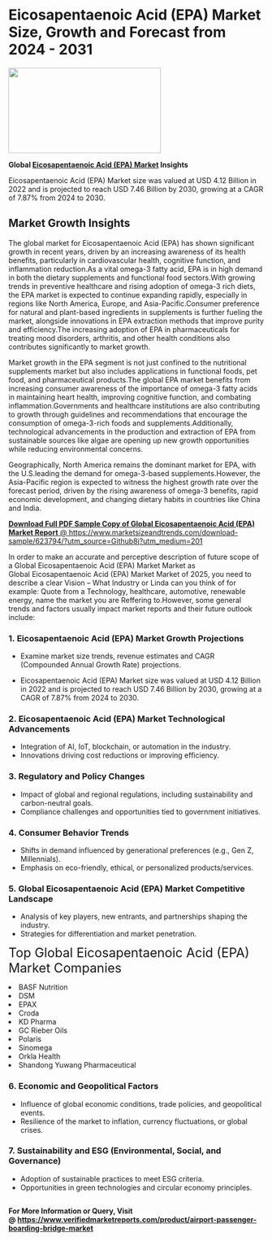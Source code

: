 <H1>Eicosapentaenoic Acid (EPA) Market Size, Growth and Forecast from 2024 - 2031</H1><img class="aligncenter size-medium wp-image-584254" src="https://thirdeyenews.in/wp-content/uploads/2024/09/Global-Market-Research-300x168.jpeg" alt="" width="300" height="168" /><p><strong>Global&nbsp;<a href="https://www.marketsizeandtrends.com/download-sample/623794/?utm_source=Github8j?utm_medium=201">Eicosapentaenoic Acid (EPA) Market</a> Insights</strong></p><p>Eicosapentaenoic Acid (EPA) Market size was valued at USD 4.12 Billion in 2022 and is projected to reach USD 7.46 Billion by 2030, growing at a CAGR of 7.87% from 2024 to 2030.</p><p><h2>Market Growth Insights</h2> <p>The global market for Eicosapentaenoic Acid (EPA) has shown significant growth in recent years, driven by an increasing awareness of its health benefits, particularly in cardiovascular health, cognitive function, and inflammation reduction.As a vital omega-3 fatty acid, EPA is in high demand in both the dietary supplements and functional food sectors.With growing trends in preventive healthcare and rising adoption of omega-3 rich diets, the EPA market is expected to continue expanding rapidly, especially in regions like North America, Europe, and Asia-Pacific.Consumer preference for natural and plant-based ingredients in supplements is further fueling the market, alongside innovations in EPA extraction methods that improve purity and efficiency.The increasing adoption of EPA in pharmaceuticals for treating mood disorders, arthritis, and other health conditions also contributes significantly to market growth.</p> <p><a href="download-link"></a></p> <p>Market growth in the EPA segment is not just confined to the nutritional supplements market but also includes applications in functional foods, pet food, and pharmaceutical products.The global EPA market benefits from increasing consumer awareness of the importance of omega-3 fatty acids in maintaining heart health, improving cognitive function, and combating inflammation.Governments and healthcare institutions are also contributing to growth through guidelines and recommendations that encourage the consumption of omega-3-rich foods and supplements.Additionally, technological advancements in the production and extraction of EPA from sustainable sources like algae are opening up new growth opportunities while reducing environmental concerns.</p> <p>Geographically, North America remains the dominant market for EPA, with the U.S.leading the demand for omega-3-based supplements.However, the Asia-Pacific region is expected to witness the highest growth rate over the forecast period, driven by the rising awareness of omega-3 benefits, rapid economic development, and changing dietary habits in countries like China and India.</p> <p><a href="get-more-link"></p><p><span class=""><strong>Download Full PDF Sample Copy of Global Eicosapentaenoic Acid (EPA) Market Report</strong> @ <a href="https://www.marketsizeandtrends.com/download-sample/623794/?utm_source=Github8j?utm_medium=201" target="_blank">https://www.marketsizeandtrends.com/download-sample/623794/?utm_source=Github8j?utm_medium=201</a></span></p><p>In order to make an accurate and perceptive description of future scope of a Global&nbsp;Eicosapentaenoic Acid (EPA) Market Market as Global&nbsp;Eicosapentaenoic Acid (EPA) Market Market of 2025, you need to describe a clear Vision &ndash; What Industry or Linda can you think of for example: Quote from a Technology, healthcare, automotive, renewable energy, name the market you are Reffering to.However, some general trends and factors usually impact market reports and their future outlook include:</p><h3>1.&nbsp;<strong>Eicosapentaenoic Acid (EPA) Market Growth Projections</strong></h3><ul><li>Examine market size trends, revenue estimates and CAGR (Compounded Annual Growth Rate) projections.</li><li><p>Eicosapentaenoic Acid (EPA) Market size was valued at USD 4.12 Billion in 2022 and is projected to reach USD 7.46 Billion by 2030, growing at a CAGR of 7.87% from 2024 to 2030.</p></li></ul><h3>2.&nbsp;<strong>Eicosapentaenoic Acid (EPA) Market Technological Advancements</strong></h3><ul><li>Integration of AI, IoT, blockchain, or automation in the industry.</li><li>Innovations driving cost reductions or improving efficiency.</li></ul><h3>3.&nbsp;<strong>Regulatory and Policy Changes</strong></h3><ul><li>Impact of global and regional regulations, including sustainability and carbon-neutral goals.</li><li>Compliance challenges and opportunities tied to government initiatives.</li></ul><h3>4.&nbsp;<strong>Consumer Behavior Trends</strong></h3><ul><li>Shifts in demand influenced by generational preferences (e.g., Gen Z, Millennials).</li><li>Emphasis on eco-friendly, ethical, or personalized products/services.</li></ul><h3>5.&nbsp;<strong>Global Eicosapentaenoic Acid (EPA) Market Competitive Landscape</strong></h3><ul><li>Analysis of key players, new entrants, and partnerships shaping the industry.</li><li>Strategies for differentiation and market penetration.</li></ul><p data-pm-slice="1 1 []"><span style="color: inherit; font-family: inherit; font-size: 25px;">Top Global Eicosapentaenoic Acid (EPA) Market Companies</span></p><div class="" data-test-id=""><p><li>BASF Nutrition</li><li> DSM</li><li> EPAX</li><li> Croda</li><li> KD Pharma</li><li> GC Rieber Oils</li><li> Polaris</li><li> Sinomega</li><li> Orkla Health</li><li> Shandong Yuwang Pharmaceutical</li></p></div><h3>6.&nbsp;<strong>Economic and Geopolitical Factors</strong></h3><ul><li>Influence of global economic conditions, trade policies, and geopolitical events.</li><li>Resilience of the market to inflation, currency fluctuations, or global crises.</li></ul><h3>7.&nbsp;<strong>Sustainability and ESG (Environmental, Social, and Governance)</strong></h3><ul><li>Adoption of sustainable practices to meet ESG criteria.</li><li>Opportunities in green technologies and circular economy principles.</li></ul><h2><strong style="font-size: 14px;">For More Information or Query, Visit @&nbsp;</strong><a style="background-color: #ffffff; font-size: 14px;" href="https://www.marketsizeandtrends.com/report/eicosapentaenoic-acid-epa-market/" target="_blank">https://www.verifiedmarketreports.com/product/airport-passenger-boarding-bridge-market</a></h2>